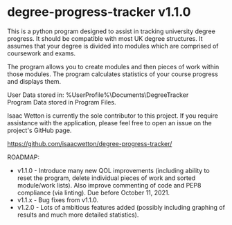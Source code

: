 # degree-progress-tracker v1.1.0

This is a python program designed to assist in tracking university degree progress.
It should be compatible with most UK degree structures.
It assumes that your degree is divided into modules which are comprised of coursework and exams.

The program allows you to create modules and then pieces of work within those modules.
The program calculates statistics of your course progress and displays them.

User Data stored in: %UserProfile%\Documents\DegreeTracker\
Program Data stored in Program Files.

Isaac Wetton is currently the sole contributor to this project.
If you require assistance with the application, please feel free to open an issue on the project's GitHub page.

https://github.com/isaacwetton/degree-progress-tracker/

ROADMAP:

- v1.1.0 - Introduce many new QOL improvements (including ability to reset the program, delete individual pieces of work and sorted module/work lists). Also improve commenting of code and PEP8 compliance (via linting). Due before October 11, 2021.
- v1.1.x - Bug fixes from v1.1.0.
- v1.2.0 - Lots of ambitious features added (possibly including graphing of results and much more detailed statistics).


